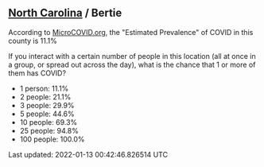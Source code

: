 
## [North Carolina](/united-states/north-carolina) / Bertie

According to [MicroCOVID.org](http://microcovid.org),
the "Estimated Prevalence" of COVID in this county is 11.1%

If you interact with a certain number of people in this location
(all at once in a group, or spread out across the day), what is the chance that
1 or more of them has COVID?

- 1 person: 11.1%
- 2 people: 21.1%
- 3 people: 29.9%
- 5 people: 44.6%
- 10 people: 69.3%
- 25 people: 94.8%
- 100 people: 100.0%

Last updated: 2022-01-13 00:42:46.826514 UTC
